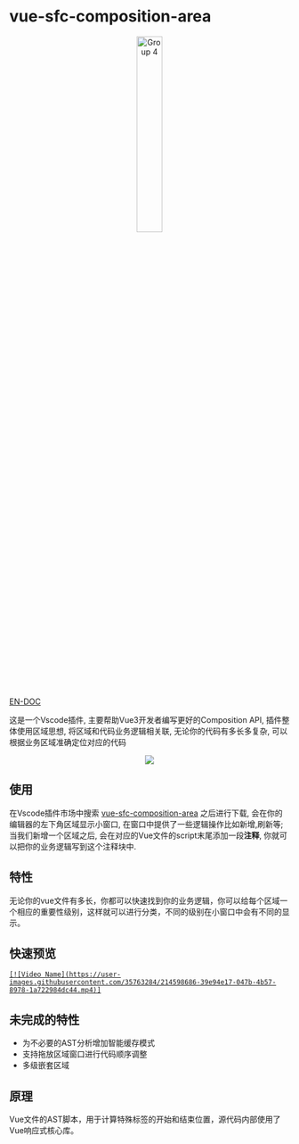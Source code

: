 # vue-sfc-composition-area

<div align=center>
  <img width="30%" height="30%" alt="Group 4" src="https://user-images.githubusercontent.com/35763284/214764870-7a7c3947-1436-403b-96a2-a4a9f5952794.png">
</div>


[EN-DOC](https://github.com/1018715564/vue-sfc-composition-area/blob/main/README.md)

这是一个Vscode插件, 主要帮助Vue3开发者编写更好的Composition API, 插件整体使用区域思想, 将区域和代码业务逻辑相关联, 无论你的代码有多长多复杂, 可以根据业务区域准确定位对应的代码


<div align=center>
  <img src="https://static.yinzhuoei.com/typecho/2023/01/25/578581116537861/1635527518options-vs-composition-api.png"></img>
</div>

## 使用

在Vscode插件市场中搜索 [vue-sfc-composition-area](https://marketplace.visualstudio.com/items?itemName=swordjs.vue-sfc-composition-area) 之后进行下载, 会在你的编辑器的左下角区域显示小窗口, 在窗口中提供了一些逻辑操作比如新增,刷新等; 当我们新增一个区域之后, 会在对应的Vue文件的script末尾添加一段**注释**, 你就可以把你的业务逻辑写到这个注释块中.


## 特性

无论你的vue文件有多长，你都可以快速找到你的业务逻辑，你可以给每个区域一个相应的重要性级别，这样就可以进行分类，不同的级别在小窗口中会有不同的显示。


## 快速预览

[<!-- mp4 -->
`[![Video Name](https://user-images.githubusercontent.com/35763284/214598686-39e94e17-047b-4b57-8978-1a722984dc44.mp4)]`](https://user-images.githubusercontent.com/35763284/214604500-11ffd85c-aa15-44c0-9f9f-5a00f3adabf4.mp4
)


## 未完成的特性

- 为不必要的AST分析增加智能缓存模式
- 支持拖放区域窗口进行代码顺序调整
- 多级嵌套区域

## 原理

Vue文件的AST脚本，用于计算特殊标签的开始和结束位置，源代码内部使用了Vue响应式核心库。
